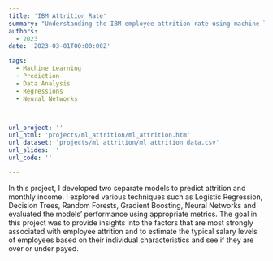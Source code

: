 ```yaml
---
title: 'IBM Attrition Rate'
summary: "Understanding the IBM employee attrition rate using machine learning techniques."
authors:
  - 2023
date: '2023-03-01T00:00:00Z'

tags:
  - Machine Learning
  - Prediction
  - Data Analysis
  - Regressions
  - Neural Networks



url_project: ''
url_html: 'projects/ml_attrition/ml_attrition.htm'
url_dataset: 'projects/ml_attrition/ml_attrition_data.csv'
url_slides: ''
url_code: ''

---
```


In this project, I developed two separate models to predict attrition and monthly income. I explored various techniques such as Logistic Regression, Decision Trees, Random Forests, Gradient Boosting, Neural Networks and evaluated the models’ performance using appropriate metrics. The goal in this project was to provide insights into the factors that are most strongly associated with employee attrition and to estimate the typical salary levels of employees based on their individual characteristics and see if they are over or under payed.
